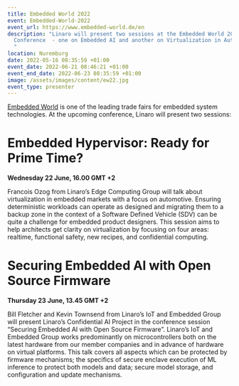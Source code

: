 ```yaml
---
title: Embedded World 2022
event: Embedded-World-2022
event_url: https://www.embedded-world.de/en
description: "Linaro will present two sessions at the Embedded World 2022
  Conference  - one on Embedded AI and another on Virtualization in Automotive.
  "
location: Nuremburg
date: 2022-05-16 08:35:59 +01:00
event_date: 2022-06-21 08:46:21 +01:00
event_end_date: 2022-06-23 08:35:59 +01:00
image: /assets/images/content/ew22.jpg
event_type: presenter
---
```

[Embedded World](https://www.embedded-world.de/en) is one of the leading trade fairs for embedded system technologies. At the upcoming conference, Linaro will present two sessions:

# Embedded Hypervisor: Ready for Prime Time?

**Wednesday 22 June, 16.00 GMT +2**

Francois Ozog from Linaro’s Edge Computing Group will talk about virtualization in embedded markets with a focus on automotive. Ensuring deterministic workloads can operate as designed and migrating them to a backup zone in the context of a Software Defined Vehicle (SDV) can be quite a challenge for embedded product designers. This session aims to help architects get clarity on virtualization by focusing on four areas: realtime, functional safety, new recipes, and confidential computing. 

# Securing Embedded AI with Open Source Firmware

**Thursday 23 June, 13.45 GMT +2**

Bill Fletcher and Kevin Townsend from Linaro’s IoT and Embedded Group will present Linaro’s Confidential AI Project in the conference session “Securing Embedded AI with Open Source Firmware”. Linaro’s IoT and Embedded Group works predominantly on microcontrollers both on the latest hardware from our member companies and in advance of hardware on virtual platforms. This talk covers all aspects which can be protected by firmware mechanisms; the specifics of secure enclave execution of ML inference to protect both models and data; secure model storage, and configuration and update mechanisms.